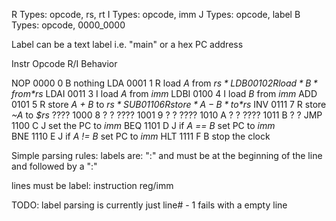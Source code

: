 R Types: opcode, rs, rt
I Types: opcode, imm
J Types: opcode, label
B Types: opcode, 0000_0000

Label can be a text label i.e. "main" or a hex PC address 

Instr   Opcode  R/I Behavior    

NOP     0000 0  B   nothing
LDA     0001 1  R   load *A* from *$rs*
LDB     0010 2  R   load *B* from *$rs*
LDAI    0011 3  I   load *A* from *imm*
LDBI    0100 4  I   load *B* from *imm*
ADD     0101 5  R   store *A + B* to *$rs*
SUB     0110 6  R   store *A - B* to *$rs*
INV     0111 7  R   store *~A* to *$rs*
????    1000 8  ?   ?
????    1001 9  ?   ?
????    1010 A  ?   ?
????    1011 B  ?   ?
JMP     1100 C  J   set the PC to *imm*
BEQ     1101 D  J   if *A == B* set PC to *imm*   
BNE     1110 E  J   if *A != B* set PC to *imm*
HLT     1111 F  B   stop the clock


Simple parsing rules:
labels are:
"<label>:"
and must be at the beginning of the line and followed by a ":"

lines must be
label:
instruction reg/imm


TODO:
label parsing is currently just line# - 1
fails with a empty line